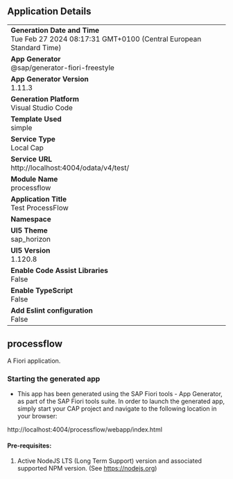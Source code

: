 ## Application Details
|               |
| ------------- |
|**Generation Date and Time**<br>Tue Feb 27 2024 08:17:31 GMT+0100 (Central European Standard Time)|
|**App Generator**<br>@sap/generator-fiori-freestyle|
|**App Generator Version**<br>1.11.3|
|**Generation Platform**<br>Visual Studio Code|
|**Template Used**<br>simple|
|**Service Type**<br>Local Cap|
|**Service URL**<br>http://localhost:4004/odata/v4/test/
|**Module Name**<br>processflow|
|**Application Title**<br>Test ProcessFlow|
|**Namespace**<br>|
|**UI5 Theme**<br>sap_horizon|
|**UI5 Version**<br>1.120.8|
|**Enable Code Assist Libraries**<br>False|
|**Enable TypeScript**<br>False|
|**Add Eslint configuration**<br>False|

## processflow

A Fiori application.

### Starting the generated app

-   This app has been generated using the SAP Fiori tools - App Generator, as part of the SAP Fiori tools suite.  In order to launch the generated app, simply start your CAP project and navigate to the following location in your browser:

http://localhost:4004/processflow/webapp/index.html

#### Pre-requisites:

1. Active NodeJS LTS (Long Term Support) version and associated supported NPM version.  (See https://nodejs.org)


